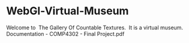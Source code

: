 # WebGl-Virtual-Museum
Welcome to ​ The Gallery Of Countable Textures. ​ It is a virtual museum. 
Documentation - COMP4302 - Final Project.pdf
